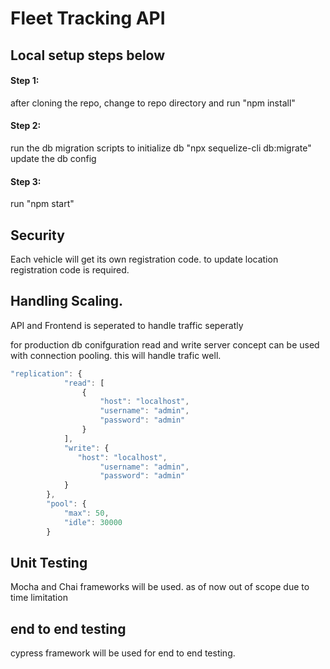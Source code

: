 # Fleet Tracking API


## Local setup steps below
#### Step 1: 

after cloning the repo, change to repo directory and run "npm install"
<br>
#### Step 2: 

run the db migration scripts to initialize db "npx sequelize-cli db:migrate"
          update the db config
#### Step 3: 
run "npm start"

## Security
 Each vehicle will get its own registration code. to update location registration code is required.

## Handling Scaling.

API and Frontend is seperated to handle traffic seperatly

for production db conifguration read and write server concept can be used with connection pooling. this will handle trafic well. 

```javascript
"replication": {
            "read": [
                {
                    "host": "localhost",
                    "username": "admin",
                    "password": "admin"
                }
            ],
            "write": {
               "host": "localhost",
                    "username": "admin",
                    "password": "admin"
            }
        },
        "pool": {
            "max": 50,
            "idle": 30000
        }
```
## Unit Testing
Mocha and Chai frameworks will be used. as of now out of scope due to time limitation

## end to end testing
cypress framework will be used for end to end testing.
